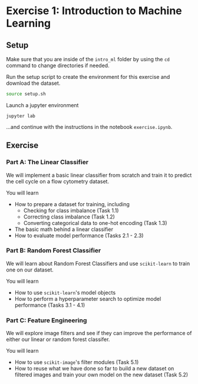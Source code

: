 # Exercise 1: Introduction to Machine Learning

## Setup

Make sure that you are inside of the `intro_ml` folder by using the `cd` command to change directories if needed.

Run the setup script to create the environment for this exercise and download the dataset.
```bash
source setup.sh
```

Launch a jupyter environment

```
jupyter lab
```

...and continue with the instructions in the notebook `exercise.ipynb`.

## Exercise

### Part A: The Linear Classifier
We will implement a basic linear classifier from scratch and train it to predict the cell cycle on a flow cytometry dataset.

You will learn
- How to prepare a dataset for training, including
    - Checking for class imbalance (Task 1.1)
    - Correcting class imbalance (Task 1.2)
    - Converting categorical data to one-hot encoding (Task 1.3)
- The basic math behind a linear classifier
- How to evaluate model performance (Tasks 2.1 - 2.3)

### Part B: Random Forest Classifier
We will learn about Random Forest Classifiers and use `scikit-learn` to train one on our dataset.

You will learn
- How to use `scikit-learn`'s model objects
- How to perform a hyperparameter search to optimize model performance (Tasks 3.1 - 4.1)

### Part C: Feature Engineering
We will explore image filters and see if they can improve the performance of either our linear or random forest classifer.

You will learn
- How to use `scikit-image`'s filter modules (Task 5.1)
- How to reuse what we have done so far to build a new dataset on filtered images and train your own model on the new dataset (Task 5.2)